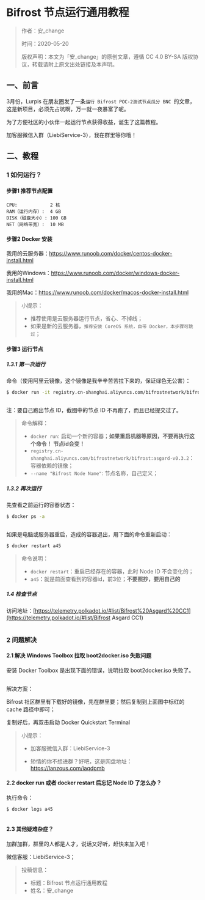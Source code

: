 # Bifrost 节点运行通用教程

> 作者：安_change
>
> 时间：2020-05-20
>
> 版权声明：本文为「安_change」的原创文章，遵循 CC 4.0 BY-SA 版权协议，转载请附上原文出处链接及本声明。

## 一、前言

3月份，Lurpis 在朋友圈发了一条`运行 Bifrost POC-2测试节点瓜分 BNC `的文章，这是新项目，必须先占坑啊，万一就一夜暴富了呢。

为了方便社区的小伙伴一起运行节点获得收益，诞生了这篇教程。

加客服微信入群（LiebiService-3），我在群里等你哦！

## 二、教程

### 1 如何运行？

#### 步骤1 推荐节点配置

```
CPU:			2 核
RAM（运行内存）: 	4 GB
DISK（磁盘大小）:	100 GB
NET（网络带宽）:	10 MB
```



#### 步骤2 Docker 安装

我用的云服务器：https://www.runoob.com/docker/centos-docker-install.html

我用的Windows：https://www.runoob.com/docker/windows-docker-install.html

我用的Mac：https://www.runoob.com/docker/macos-docker-install.html

> 小提示：
>
> - 推荐使用是云服务器运行节点，省心、不掉线；
> - 如果是新的云服务器，`推荐安装 CoreOS 系统，自带 Docker，本步骤可跳过`；

#### 步骤3 运行节点

##### 1.3.1 第一次运行

命令（使用阿里云镜像，这个镜像是我辛辛苦苦拉下来的，保证绿色无公害）：

```sh
$ docker run -it registry.cn-shanghai.aliyuncs.com/bifrostnetwork/bifrost:asgard-v0.3.2 --name "Bifrost Node Name" --validator
```

<img :src="$withBase('/zh/node-tutorials/node-tutorials-01.png')" alt="" />

注：要自己跑出节点 ID，截图中的节点 ID 不再跑了，而且已经提交过了。

>  命令解释：
>
> - `docker run`: 启动一个新的容器；**如果重启机器等原因，不要再执行这个命令！ 节点id会变！**
> - `registry.cn-shanghai.aliyuncs.com/bifrostnetwork/bifrost:asgard-v0.3.2`：容器依赖的镜像；
> - `--name "Bifrost Node Name"`: 节点名称，自己定义；

##### 1.3.2 再次运行

先查看之前运行的容器状态：

```sh
$ docker ps -a
```

<img :src="$withBase('/zh/node-tutorials/node-tutorials-02.png')" alt="" />

如果是电脑或服务器重启，造成的容器退出，用下面的命令重新启动：

```sh
$ docker restart a45
```

> 命令说明：
>
> - `docker restart`：重启已经存在的容器，此时 Node ID 不会变化的；
> - `a45`：就是前面查看到的容器id，前3位；**不要照抄，要用自己的**

##### 1.4 检查节点

访问地址：[https://telemetry.polkadot.io/#list/Bifrost%20Asgard%20CC1](https://telemetry.polkadot.io/#list/Bifrost Asgard CC1)

<img :src="$withBase('/zh/node-tutorials/node-tutorials-03.png')" alt="" />

### 2 问题解决

#### 2.1 解决 Windows Toolbox 拉取 boot2docker.iso 失败问题

安装 Docker Toolbox 是出现下面的错误，说明拉取 boot2docker.iso 失败了。

<img :src="$withBase('/zh/node-tutorials/node-tutorials-04.png')" alt="" />

解决方案：

Bifrost 社区群里有下载好的镜像，先在群里要；然后复制到上面图中标红的 cache 路径中即可；

复制好后，再双击启动 Docker Quickstart Terminal

> 小提示：
>
> - 加客服微信入群：LiebiService-3
>
> - 矫情的你不想进群？好吧，这是网盘地址：https://lanzous.com/iaqdpmb

#### 2.2 docker run 或者 docker restart 后忘记 Node ID 了怎么办？

执行命令：

```sh
$ docker logs a45
```

<img :src="$withBase('/zh/node-tutorials/node-tutorials-05.png')" alt="" />

#### 2.3 其他疑难杂症？

加群加群，群里的人都是人才，说话又好听，赶快来加入吧！

微信客服：LiebiService-3；


> 投稿信息：
>
> - 标题：Bifrost 节点运行通用教程
> - 姓名：安_change
